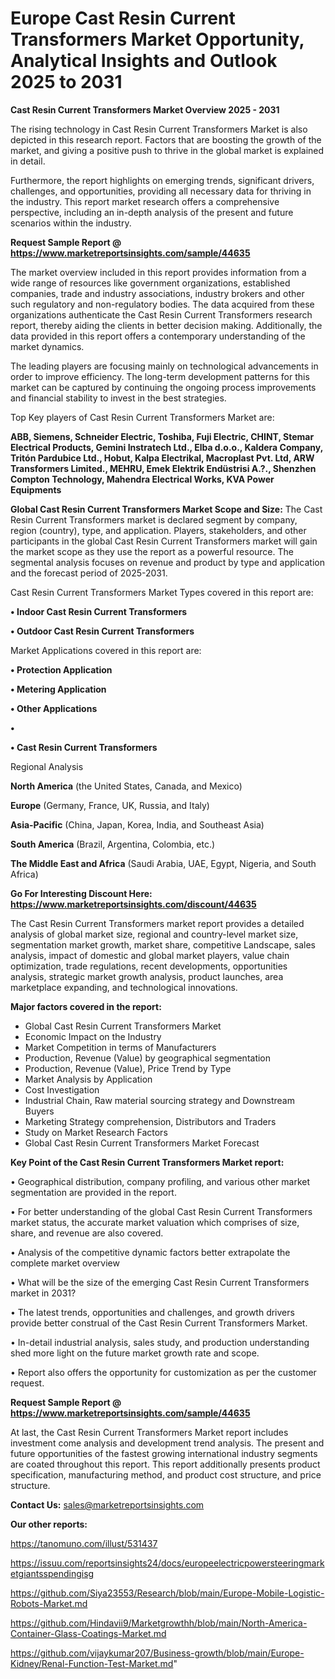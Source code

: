 # Europe Cast Resin Current Transformers Market Opportunity, Analytical Insights and Outlook 2025 to 2031

<Strong> Cast Resin Current Transformers Market Overview 2025 - 2031</strong>

The rising technology in Cast Resin Current Transformers Market is also depicted in this research report. Factors that are boosting the growth of the market, and giving a positive push to thrive in the global market is explained in detail.

Furthermore, the report highlights on emerging trends, significant drivers, challenges, and opportunities, providing all necessary data for thriving in the industry. This report market research offers a comprehensive perspective, including an in-depth analysis of the present and future scenarios within the industry.

<strong>Request Sample Report @ <a href=https://www.marketreportsinsights.com/sample/44635>https://www.marketreportsinsights.com/sample/44635</a></strong>

The market overview included in this report provides information from a wide range of resources like government organizations, established companies, trade and industry associations, industry brokers and other such regulatory and non-regulatory bodies. The data acquired from these organizations authenticate the Cast Resin Current Transformers research report, thereby aiding the clients in better decision making. Additionally, the data provided in this report offers a contemporary understanding of the market dynamics.

The leading players are focusing mainly on technological advancements in order to improve efficiency. The long-term development patterns for this market can be captured by continuing the ongoing process improvements and financial stability to invest in the best strategies.

Top Key players of Cast Resin Current Transformers Market are:

<strong>ABB, Siemens, Schneider Electric, Toshiba, Fuji Electric, CHINT, Stemar Electrical Products, Gemini Instratech Ltd., Elba d.o.o., Kaldera Company, Tritón Pardubice Ltd., Hobut, Kalpa Electrikal, Macroplast Pvt. Ltd, ARW Transformers Limited., MEHRU, Emek Elektrik Endüstrisi A.?., Shenzhen Compton Technology, Mahendra Electrical Works, KVA Power Equipments</strong>

<strong><b>Global Cast Resin Current Transformers Market Scope and Size:</b></strong>
The Cast Resin Current Transformers market is declared segment by company, region (country), type, and application. Players, stakeholders, and other participants in the global Cast Resin Current Transformers market will gain the market scope as they use the report as a powerful resource. The segmental analysis focuses on revenue and product by type and application and the forecast period of 2025-2031.

Cast Resin Current Transformers Market Types covered in this report are:

<strong>•  Indoor Cast Resin Current Transformers

•  Outdoor Cast Resin Current Transformers</strong>

Market Applications covered in this report are:

<strong>•  Protection Application

•  Metering Application

•  Other Applications

•  

•  Cast Resin Current Transformers</strong> 

Regional Analysis

<strong>North America</strong> (the United States, Canada, and Mexico)

<strong>Europe</strong> (Germany, France, UK, Russia, and Italy)

<strong>Asia-Pacific</strong> (China, Japan, Korea, India, and Southeast Asia)

<strong>South America</strong> (Brazil, Argentina, Colombia, etc.)

<strong>The Middle East and Africa</strong> (Saudi Arabia, UAE, Egypt, Nigeria, and South Africa)

<strong>Go For Interesting Discount Here: <a href=https://www.marketreportsinsights.com/discount/44635>https://www.marketreportsinsights.com/discount/44635</a></strong>

The Cast Resin Current Transformers market report provides a detailed analysis of global market size, regional and country-level market size, segmentation market growth, market share, competitive Landscape, sales analysis, impact of domestic and global market players, value chain optimization, trade regulations, recent developments, opportunities analysis, strategic market growth analysis, product launches, area marketplace expanding, and technological innovations.

<strong><b>Major factors covered in the report:</b></strong>
<ul>
  <li>Global Cast Resin Current Transformers Market </li>
  <li>Economic Impact on the Industry</li>
  <li>Market Competition in terms of Manufacturers</li>
  <li>Production, Revenue (Value) by geographical segmentation</li>
  <li>Production, Revenue (Value), Price Trend by Type</li>
  <li>Market Analysis by Application</li>
  <li>Cost Investigation</li>
  <li>Industrial Chain, Raw material sourcing strategy and Downstream Buyers</li>
  <li>Marketing Strategy comprehension, Distributors and Traders</li>
  <li>Study on Market Research Factors</li>
  <li>Global Cast Resin Current Transformers Market Forecast</li>
</ul>

<strong><b>Key Point of the Cast Resin Current Transformers Market report:</b></strong>

• Geographical distribution, company profiling, and various other market segmentation are provided in the report.

• For better understanding of the global Cast Resin Current Transformers market status, the accurate market valuation which comprises of size, share, and revenue are also covered.

• Analysis of the competitive dynamic factors better extrapolate the complete market overview

• What will be the size of the emerging Cast Resin Current Transformers market in 2031?

• The latest trends, opportunities and challenges, and growth drivers provide better construal of the Cast Resin Current Transformers Market.

• In-detail industrial analysis, sales study, and production understanding shed more light on the future market growth rate and scope.

• Report also offers the opportunity for customization as per the customer request.

<strong>Request Sample Report @ <a href=https://www.marketreportsinsights.com/sample/44635>https://www.marketreportsinsights.com/sample/44635</a></strong>

At last, the Cast Resin Current Transformers Market report includes investment come analysis and development trend analysis. The present and future opportunities of the fastest growing international industry segments are coated throughout this report. This report additionally presents product specification, manufacturing method, and product cost structure, and price structure.

<strong>Contact Us:</strong>
sales@marketreportsinsights.com

<strong>Our other reports:</strong>

<a href=https://tanomuno.com/illust/531437>https://tanomuno.com/illust/531437</a>

<a href=https://issuu.com/reportsinsights24/docs/europeelectricpowersteeringmarketgiantsspendingisg>https://issuu.com/reportsinsights24/docs/europeelectricpowersteeringmarketgiantsspendingisg</a>

<a href=https://github.com/Siya23553/Research/blob/main/Europe-Mobile-Logistic-Robots-Market.md>https://github.com/Siya23553/Research/blob/main/Europe-Mobile-Logistic-Robots-Market.md</a>

<a href=https://github.com/Hindavii9/Marketgrowthh/blob/main/North-America-Container-Glass-Coatings-Market.md>https://github.com/Hindavii9/Marketgrowthh/blob/main/North-America-Container-Glass-Coatings-Market.md</a>

<a href=https://github.com/vijaykumar207/Business-growth/blob/main/Europe-Kidney/Renal-Function-Test-Market.md>https://github.com/vijaykumar207/Business-growth/blob/main/Europe-Kidney/Renal-Function-Test-Market.md</a>"
